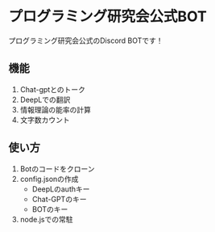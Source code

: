 # プログラミング研究会公式BOT
プログラミング研究会公式のDiscord BOTです！

## 機能
1. Chat-gptとのトーク
2. DeepLでの翻訳
3. 情報理論の能率の計算
4. 文字数カウント

## 使い方
1. Botのコードをクローン
2. config.jsonの作成
    - DeepLのauthキー
    - Chat-GPTのキー
    - BOTのキー
3. node.jsでの常駐
